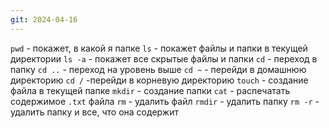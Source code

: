 ```yaml
---
git: 2024-04-16
---
```

`pwd` - покажет, в какой я папке
`ls` - покажет файлы и папки в текущей директории
`ls -a` - покажет все скрытые файлы и папки
`cd` - переход в папку
`cd ..` - переход на уровень выше
`cd ~` - перейди в домашнюю директорию
`cd /` -перейди в корневую директорию
`touch` - создание файла в текущей папке
`mkdir` - создание папки 
`cat` - распечатать содержимое `.txt` файла 
`rm` - удалить файл
`rmdir` - удалить папку
`rm -r` - удалить папку и все, что она содержит 
